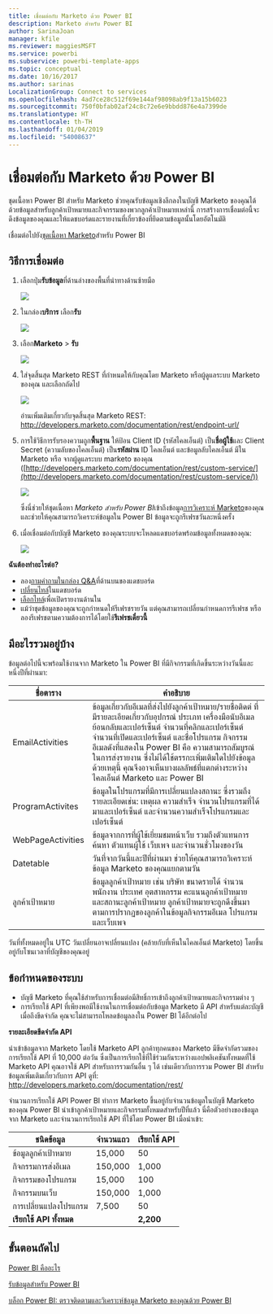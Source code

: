 ```yaml
---
title: เชื่อมต่อกับ Marketo ด้วย Power BI
description: Marketo สำหรับ Power BI
author: SarinaJoan
manager: kfile
ms.reviewer: maggiesMSFT
ms.service: powerbi
ms.subservice: powerbi-template-apps
ms.topic: conceptual
ms.date: 10/16/2017
ms.author: sarinas
LocalizationGroup: Connect to services
ms.openlocfilehash: 4ad7ce28c512f69e144af98098ab9f13a15b6023
ms.sourcegitcommit: 750f0bfab02af24c8c72e6e9bbdd876e4a7399de
ms.translationtype: HT
ms.contentlocale: th-TH
ms.lasthandoff: 01/04/2019
ms.locfileid: "54008637"
---
```

# <a name="connect-to-marketo-with-power-bi"></a>เชื่อมต่อกับ Marketo ด้วย Power BI
ชุดเนื้อหา Power BI สำหรับ Marketo ช่วยคุณรับข้อมูลเชิงลึกลงในบัญชี Marketo ของคุณได้ด้วยข้อมูลสำหรับลูกค้าเป้าหมายและกิจกรรมของพวกลูกค้าเป้าหมายเหล่านี้ การสร้างการเชื่อมต่อนี้จะดึงข้อมูลของคุณและให้แดชบอร์ดและรายงานที่เกี่ยวข้องที่ยึดตามข้อมูลนั้นโดยอัตโนมัติ

เชื่อมต่อไปยัง[ชุดเนื้อหา Marketo](https://app.powerbi.com/getdata/services/marketo)สำหรับ Power BI

## <a name="how-to-connect"></a>วิธีการเชื่อมต่อ
1. เลือกปุ่ม**รับข้อมูล**ที่ด้านล่างของพื้นที่นำทางด้านซ้ายมือ
   
   ![](media/service-connect-to-marketo/pbi_getdata.png)
2. ในกล่อง**บริการ** เลือก**รับ**
   
   ![](media/service-connect-to-marketo/pbi_getservices.png) 
3. เลือก**Marketo** \> **รับ**
   
   ![](media/service-connect-to-marketo/marketo.png)
4. ใส่จุดสิ้นสุด Marketo REST ที่กำหนดให้กับคุณโดย Marketo หรือผู้ดูแลระบบ Marketo ของคุณ และเลือกถัดไป
   
   ![](media/service-connect-to-marketo/pbi_marketoconnect.png)
   
   อ่านเพิ่มเติมเกี่ยวกับจุดสิ้นสุด Marketo REST: [http://developers.marketo.com/documentation/rest/endpoint-url/ ](http://developers.marketo.com/documentation/rest/endpoint-url/)
5. การใช้วิธีการรับรองความถูก**พื้นฐาน** ให้ป้อน Client ID (รหัสไคลเอ็นต์) เป็น**ชื่อผู้ใช้**และ Client Secret (ความลับของไคลเอ็นต์) เป็น**รหัสผ่าน** ID ไคลเอ็นต์ และข้อมูลลับไคลเอ็นต์ มีใน Marketo หรือ จากผู้ดูแลระบบ marketo ของคุณ ([http://developers.marketo.com/documentation/rest/custom-service/](http://developers.marketo.com/documentation/rest/custom-service/)) 
   
   ![](media/service-connect-to-marketo/pbi_marketosignin.png)
   
   ซึ่งนี่ช่วยให้ชุดเนื้อหา *Marketo สำหรับ Power BI*เข้าถึงข้อมูล[การวิเคราะห์ Marketo](https://powerbi.microsoft.com/integrations/marketo)ของคุณ และช่วยให้คุณสามารถวิเคราะห์ข้อมูลใน Power BI ข้อมูลจะถูกรีเฟรชวันละหนึ่งครั้ง
6. เมื่อเชื่อมต่อกับบัญชี Marketo ของคุณระบบจะโหลดแดชบอร์ดพร้อมข้อมูลทั้งหมดของคุณ:
   
   ![](media/service-connect-to-marketo/pbi_marketodash.png)

**ฉันต้องทำอะไรต่อ?**

* ลอง[ถามคำถามในกล่อง Q&A](consumer/end-user-q-and-a.md)ที่ด้านบนของแดชบอร์ด
* [เปลี่ยนไทล์](service-dashboard-edit-tile.md)ในแดชบอร์ด
* [เลือกไทล์](consumer/end-user-tiles.md)เพื่อเปิดรายงานด้านใน
* แม้ว่าชุดข้อมูลของคุณจะถูกกำหนดให้รีเฟรชรายวัน แต่คุณสามารถเปลี่ยนกำหนดการรีเฟรช หรือลองรีเฟรชตามความต้องการได้โดยใช้**รีเฟรชเดี๋ยวนี้**

## <a name="whats-included"></a>มีอะไรรวมอยู่บ้าง
ข้อมูลต่อไปนี้จะพร้อมใช้งานจาก Marketo ใน Power BI ที่มีกิจกรรมที่เกิดขึ้นระหว่างวันนี้และหนึ่งปีที่ผ่านมา:

| ชื่อตาราง | คำอธิบาย |
| --- | --- |
| EmailActivities |ข้อมูลเกี่ยวกับอีเมลที่ส่งไปยังลูกค้าเป้าหมาย/รายชื่อติดต่ ที่มีรายละเอียดเกี่ยวกับอุปกรณ์ ประเภท เครื่องมือนับอีเมลย้อนกลับและเปอร์เซ็นต์ จำนวนที่คลิกและเปอร์เซ็นต์ จำนวนที่เปิดและเปอร์เซ็นต์ และชื่อโปรแกรม กิจกรรมอีเมลดังที่แสดงใน Power BI คือ ความสามารถสัมบูรณ์ในการส่งรายงาน ซึ่งไม่ได้ใช้ตรรกะเพิ่มเติมใดไปยังข้อมูล ด้วยเหตุนี้ คุณจึงอาจเห็นบางผลลัพธ์ที่แตกต่างระหว่างไคลเอ็นต์ Marketo และ Power BI |
| ProgramActivites |ข้อมูลในโปรแกรมที่มีการเปลี่ยนแปลงสถานะ ซึ่งรวมถึงรายละเอียดเช่น: เหตุผล ความสำเร็จ จำนวนโปรแกรมที่ได้มาและเปอร์เซ็นต์ และจำนวนความสำเร็จโปรแกรมและเปอร์เซ็นต์ |
| WebPageActivities |ข้อมูลจากการที่ผู้ใช้เยี่ยมชมหน้าเว็บ รวมถึงตัวแทนการค้นหา ตัวแทนผู้ใช้ เว็บเพจ และจำนวนชั่วโมงของวัน |
| Datetable |วันที่จากวันนี้และปีที่ผ่านมา  ช่วยให้คุณสามารถวิเคราะห์ข้อมูล Marketo ของคุณแยกตามวัน |
| ลูกค้าเป้าหมาย |ข้อมูลลูกค้าเป้าหมาย เช่น บริษัท ขนาดรายได้ จำนวนพนักงาน ประเทศ อุตสาหกรรม คะแนนลูกค้าเป้าหมาย และสถานะลูกค้าเป้าหมาย ลูกค้าเป้าหมายจะถูกดึงขึ้นมาตามการปรากฏของลูกค้าในข้อมูลกิจกรรมอีเมล โปรแกรม และเว็บเพจ |

วันที่ทั้งหมดอยู่ใน UTC วันเปลี่ยนอาจเปลี่ยนแปลง (คล้ายกับที่เห็นในไคลเอ็นต์ Marketo) โดยขึ้นอยู่กับโซนเวลาที่บัญชีของคุณอยู่

## <a name="system-requirements"></a>ข้อกำหนดของระบบ
* บัญชี Marketo ที่คุณใช้สำหรับการเชื่อมต่อมีสิทธิ์การเข้าถึงลูกค้าเป้าหมายและกิจกรรมต่าง ๆ
* การเรียกใช้ API ที่เพียงพอมีใช้งานในการเชื่อมต่อกับข้อมูล  Marketo มี API สำหรับแต่ละบัญชี  เมื่อถึงขีดจำกัด คุณจะไม่สามารถโหลดข้อมูลลงใน Power BI ได้อีกต่อไป 

**รายละเอียดขีดจำกัด API**

นำเข้าข้อมูลจาก Marketo โดยใช้ Marketo API ลูกค้าทุกคนของ Marketo มีขีดจำกัดรวมของการเรียกใช้ API ที่ 10,000 ต่อวัน ซึ่งเป็นการเรียกใช้ที่ใช้ร่วมกันระหว่างแอปพลิเคชันทั้งหมดที่ใช้ Marketo API คุณอาจใช้ API สำหรับการรวมกันอื่น ๆ ได้ เช่นเดียวกับการรวม Power BI สำหรับข้อมูลเพิ่มเติมเกี่ยวกับการ API ดูที่: <http://developers.marketo.com/documentation/rest/>

จำนวนการเรียกใช้ API Power BI ทำการ Marketo ขึ้นอยู่กับจำนวนข้อมูลในบัญชี Marketo ของคุณ Power BI นำเข้าลูกค้าเป้าหมายและกิจกรรมทั้งหมดสำหรับปีที่แล้ว นี่คือตัวอย่างของข้อมูลจาก Marketo และจำนวนการเรียกใช้ API ที่ใช้โดย Power BI เมื่อนำเข้า:  

| ชนิดข้อมูล | จำนวนแถว | เรียกใช้ API |
| --- | --- | --- |
| ข้อมูลลูกค้าเป้าหมาย |15,000 |50 |
| กิจกรรมการส่งอีเมล |150,000 |1,000 |
| กิจกรรมของโปรแกรม |15,000 |100 |
| กิจกรรมบนเว็บ |150,000 |1,000 |
| การเปลี่ยนแปลงโปรแกรม |7,500 |50 |
| **เรียกใช้ API ทั้งหมด** | |**2,200** |

## <a name="next-steps"></a>ขั้นตอนถัดไป
[Power BI คืออะไร](power-bi-overview.md)

[รับข้อมูลสำหรับ Power BI](service-get-data.md)

[บล็อก Power BI: ตรวจติดตามและวิเคราะห์ข้อมูล Marketo ของคุณด้วย Power BI](http://blogs.msdn.com/b/powerbi/archive/2015/03/19/monitor-and-analyze-your-marketo-data-with-power-bi.aspx)

